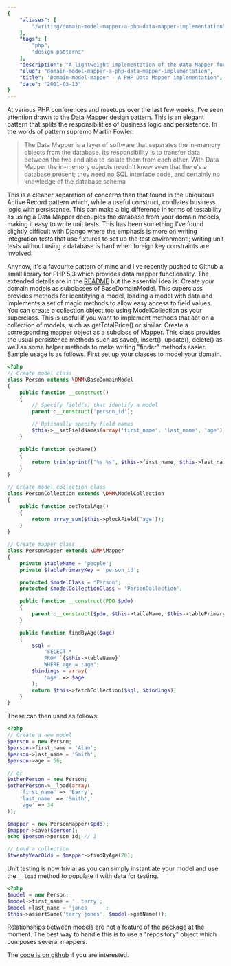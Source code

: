 ```yaml
---
{
    "aliases": [
        "/writing/domain-model-mapper-a-php-data-mapper-implementation"
    ],
    "tags": [
        "php",
        "design patterns"
    ],
    "description": "A lightweight implementation of the Data Mapper for PHP 5.3",
    "slug": "domain-model-mapper-a-php-data-mapper-implementation",
    "title": "Domain-model-mapper - A PHP Data Mapper implementation",
    "date": "2011-03-13"
}
---
```



At various PHP conferences and meetups over the last few weeks, I've
seen attention drawn to the [Data Mapper design
pattern](http://martinfowler.com/eaaCatalog/dataMapper.html). This is an
elegant pattern that splits the responsibilities of business logic and
persistence. In the words of pattern supremo Martin Fowler:

> The Data Mapper is a layer of software that separates the in-memory
> objects from the database. Its responsibility is to transfer data
> between the two and also to isolate them from each other. With Data
> Mapper the in-memory objects needn't know even that there's a database
> present; they need no SQL interface code, and certainly no knowledge
> of the database schema

This is a cleaner separation of concerns than that found in the
ubiquitous Active Record pattern which, while a useful construct,
conflates business logic with persistence. This can make a big
difference in terms of testability as using a Data Mapper decouples the
database from your domain models, making it easy to write unit tests.
This has been something I've found slightly difficult with Django where
the emphasis is more on writing integration tests that use fixtures to
set up the test environmentl; writing unit tests without using a
database is hard when foreign key constraints are involved.

Anyhow, it's a favourite pattern of mine and I've recently pushed to
Github a small library for PHP 5.3 which provides data mapper
functionality. The extended details are in the
[README](https://github.com/codeinthehole/domain-model-mapper) but the
essential idea is: Create your domain models as subclasses of
BaseDomainModel. This superclass provides methods for identifying a
model, loading a model with data and implements a set of magic methods
to allow easy access to field values. You can create a collection object
too using ModelCollection as your superclass. This is useful if you want
to implement methods that act on a collection of models, such as
getTotalPrice() or similar. Create a corresponding mapper object as a
subclass of Mapper. This class provides the usual persistence methods
such as save(), insert(), update(), delete() as well as some helper
methods to make writing "finder" methods easier. Sample usage is as
follows. First set up your classes to model your domain.

``` php
<?php
// Create model class
class Person extends \DMM\BaseDomainModel
{
    public function __construct()
    {
        // Specify field(s) that identify a model
        parent::__construct('person_id');

        // Optionally specify field names
        $this->__setFieldNames(array('first_name', 'last_name', 'age'));
    }

    public function getName()
    {
        return trim(sprintf("%s %s", $this->first_name, $this->last_name));
    }
}

// Create model collection class
class PersonCollection extends \DMM\ModelCollection
{
    public function getTotalAge()
    {
        return array_sum($this->pluckField('age'));
    }
}

// Create mapper class
class PersonMapper extends \DMM\Mapper
{
    private $tableName = 'people';
    private $tablePrimaryKey = 'person_id';

    protected $modelClass = 'Person';
    protected $modelCollectionClass = 'PersonCollection';

    public function __construct(PDO $pdo)
    {
        parent::__construct($pdo, $this->tableName, $this->tablePrimaryKey);
    }

    public function findByAge($age)
    {
        $sql =
            "SELECT * 
            FROM `{$this->tableName}`
            WHERE age = :age";
        $bindings = array(
            'age' => $age
        );
        return $this->fetchCollection($sql, $bindings);
    }
}
```

These can then used as follows:

``` php
<?php
// Create a new model
$person = new Person;
$person->first_name = 'Alan';
$person->last_name = 'Smith';
$person->age = 56;

// or
$otherPerson = new Person;
$otherPerson->__load(array(
    'first_name' => 'Barry',
    'last_name' => 'Smith',
    'age' => 34
));

$mapper = new PersonMapper($pdo);
$mapper->save($person);
echo $person->person_id; // 1

// Load a collection
$twentyYearOlds = $mapper->findByAge(20);
```

Unit testing is now trivial as you can simply instantiate your model and
use the `__load` method to populate it with data for testing.

``` php
<?php
$model = new Person;
$model->first_name = '  terry';
$model->last_name = 'jones     ';
$this->assertSame('terry jones', $model->getName());
```

Relationships between models are not a feature of the package at the
moment. The best way to handle this is to use a "repository" object
which composes several mappers.

The [code is on
github](https://github.com/codeinthehole/domain-model-mapper) if you are
interested.
